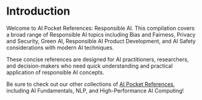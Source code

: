 # Introduction

Welcome to AI Pocket References: Responsible AI. This compilation covers a broad
range of Responsible AI topics including Bias and Fairness, Privacy and Security,
Green AI, Responsible AI Product Development, and AI Safety considerations with
modern AI techniques.

These concise references are designed for AI practitioners, researchers, and
decision-makers who need quick understanding and practical application of responsible
AI concepts.

Be sure to check out our other collections of [AI Pocket References](https://vectorinstitute.github.io/ai-pocket-reference/),
including AI Fundamentals, NLP, and High-Performance AI Computing!
